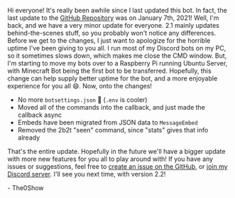 Hi everyone! It's really been awhile since I last updated this bot. In fact, the last update to the [GitHub Repository](https://github.com/The0Show/minecraft-bot) was on January 7th, 2021! Well, I'm back, and we have a very minor update for everyone. 2.1 mainly updates behind-the-scenes stuff, so you probably won't notice any differences. Before we get to the changes, I just want to apologize for the horrible uptime I've been giving to you all. I run most of my Discord bots on my PC, so it sometimes slows down, which makes me close the CMD window. But, I'm starting to move my bots over to a Raspberry Pi running Ubuntu Server, with Minecraft Bot being the first bot to be transferred. Hopefully, this change can help supply better uptime for the bot, and a more enjoyable experience for you all :smile:. Now, onto the changes!

- No more `botsettings.json` :tada: (`.env` is cooler)
- Moved all of the commands into the callback, and just made the callback async
- Embeds have been migrated from JSON data to `MessageEmbed`
- Removed the 2b2t "seen" command, since "stats" gives that info already

That's the entire update. Hopefully in the future we'll have a bigger update with more new features for you all to play around with! If you have any issues or suggestions, feel free to [create an issue on the GitHub](https://github.com/The0Show/minecraft-bot/issues), or [join my Discord server](https://discord.gg/ZSn3cHP). I'll see you next time, with version 2.2!

\- The0Show